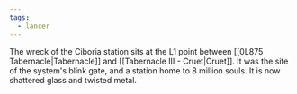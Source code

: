 ```yaml
---
tags:
  - lancer
---
```


The wreck of the Ciboria station sits at the L1 point between [[0L875 Tabernacle|Tabernacle]] and [[Tabernacle III - Cruet|Cruet]]. It was the site of the system's blink gate, and a station home to 8 million souls. It is now shattered glass and twisted metal.